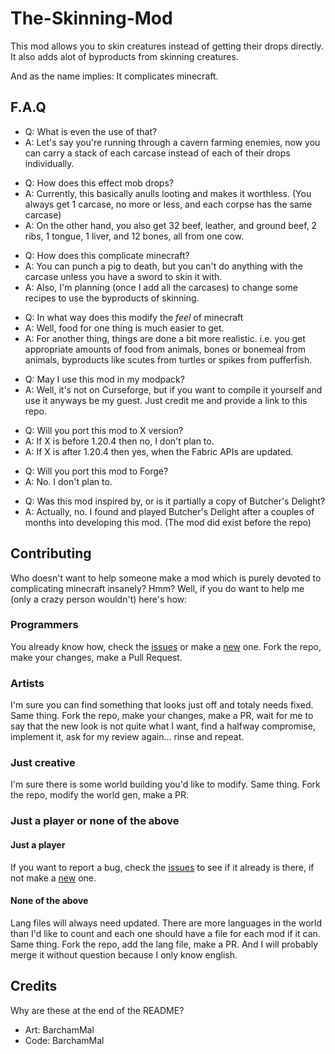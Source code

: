 # The-Skinning-Mod
 This mod allows you to skin creatures instead of getting their drops directly.
 It also adds alot of byproducts from skinning creatures.

 And as the name implies: It complicates minecraft.

 ##  F.A.Q
  - Q: What is even the use of that?
  - A: Let's say you're running through a cavern farming enemies, now you can carry a stack of each carcase instead of each of their drops individually.

  + Q: How does this effect mob drops?
  + A: Currently, this basically anulls looting and makes it worthless. (You always get 1 carcase, no more or less, and each corpse has the same carcase)
  + A: On the other hand, you also get 32 beef, leather, and ground beef, 2 ribs, 1 tongue, 1 liver, and 12 bones, all from one cow.

  - Q: How does this complicate minecraft?
  - A: You can punch a pig to death, but you can't do anything with the carcase unless you have a sword to skin it with.
  - A: Also, I'm planning (once I add all the carcases) to change some recipes to use the byproducts of skinning.

  + Q: In what way does this modify the *feel* of minecraft
  + A: Well, food for one thing is much easier to get.
  + A: For another thing, things are done a bit more realistic. i.e. you get appropriate amounts of food from animals, bones or bonemeal from animals, byproducts like scutes from turtles or spikes from pufferfish.

 - Q: May I use this mod in my modpack?
 - A: Well, it's not on Curseforge, but if you want to compile it yourself and use it anyways be my guest. Just credit me and provide a link to this repo.

 + Q: Will you port this mod to X version?
 + A: If X is before 1.20.4 then no, I don't plan to.
 + A: If X is after 1.20.4 then yes, when the Fabric APIs are updated.

 - Q: Will you port this mod to Forge?
 - A: No. I don't plan to.

 + Q: Was this mod inspired by, or is it partially a copy of Butcher's Delight?
 + A: Actually, no. I found and played Butcher's Delight after a couples of months into developing this mod. (The mod did exist before the repo)


## Contributing

Who doesn't want to help someone make a mod which is purely devoted to complicating minecraft insanely? Hmm?
Well, if you do want to help me (only a crazy person wouldn't) here's how:

### Programmers
You already know how, check the [issues](https://github.com/BarchamMal/Skinning-Mod/issues) or make a [new](https://github.com/BarchamMal/Skinning-Mod/issues/new) one.
Fork the repo, make your changes, make a Pull Request.

### Artists
I'm sure you can find something that looks just off and totaly needs fixed. Same thing.
Fork the repo, make your changes, make a PR, wait for me to say that the new look is not quite what I want, find a halfway compromise, implement it, ask for my review again... rinse and repeat.

### Just creative
I'm sure there is some world building you'd like to modify. Same thing.
Fork the repo, modify the world gen, make a PR.

### Just a player or none of the above
#### Just a player
If you want to report a bug, check the [issues](https://github.com/BarchamMal/Skinning-Mod/issues) to see if it already is there, if not make a [new](https://github.com/BarchamMal/Skinning-Mod/issues/new) one.
#### None of the above
Lang files will always need updated. There are more languages in the world than I'd like to count and each one should have a file for each mod if it can. Same thing.
Fork the repo, add the lang file, make a PR. And I will probably merge it without question because I only know english.

## Credits
Why are these at the end of the README?
- Art: BarchamMal
- Code: BarchamMal
